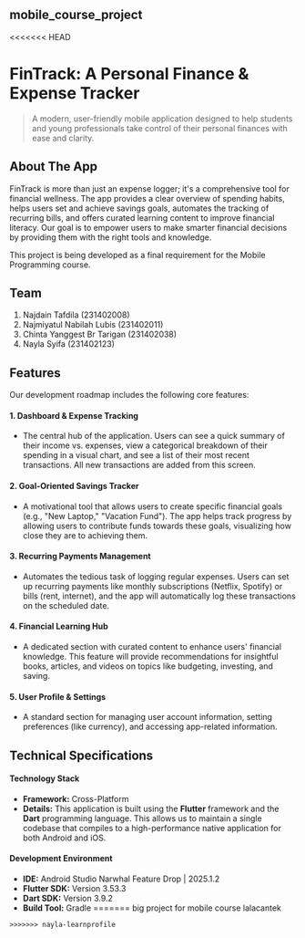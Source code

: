 ## mobile_course_project

<<<<<<< HEAD
# FinTrack: A Personal Finance & Expense Tracker

> A modern, user-friendly mobile application designed to help students and young professionals take control of their personal finances with ease and clarity.

## About The App

FinTrack is more than just an expense logger; it's a comprehensive tool for financial wellness. The app provides a clear overview of spending habits, helps users set and achieve savings goals, automates the tracking of recurring bills, and offers curated learning content to improve financial literacy. Our goal is to empower users to make smarter financial decisions by providing them with the right tools and knowledge.

This project is being developed as a final requirement for the Mobile Programming course.

## Team
1. Najdain Tafdila (231402008)
2. Najmiyatul Nabilah Lubis (231402011)
3. Chinta Yanggest Br Tarigan (231402038)
4. Nayla Syifa (231402123)


## Features 

Our development roadmap includes the following core features:

#### 1. Dashboard & Expense Tracking
*   The central hub of the application. Users can see a quick summary of their income vs. expenses, view a categorical breakdown of their spending in a visual chart, and see a list of their most recent transactions. All new transactions are added from this screen.

#### 2. Goal-Oriented Savings Tracker
*   A motivational tool that allows users to create specific financial goals (e.g., "New Laptop," "Vacation Fund"). The app helps track progress by allowing users to contribute funds towards these goals, visualizing how close they are to achieving them.

#### 3. Recurring Payments Management
*   Automates the tedious task of logging regular expenses. Users can set up recurring payments like monthly subscriptions (Netflix, Spotify) or bills (rent, internet), and the app will automatically log these transactions on the scheduled date.

#### 4. Financial Learning Hub
*   A dedicated section with curated content to enhance users' financial knowledge. This feature will provide recommendations for insightful books, articles, and videos on topics like budgeting, investing, and saving.

#### 5. User Profile & Settings
*   A standard section for managing user account information, setting preferences (like currency), and accessing app-related information.

## Technical Specifications

#### Technology Stack
*   **Framework:** Cross-Platform
*   **Details:** This application is built using the **Flutter** framework and the **Dart** programming language. This allows us to maintain a single codebase that compiles to a high-performance native application for both Android and iOS.

#### Development Environment
*   **IDE:** Android Studio Narwhal Feature Drop | 2025.1.2
*   **Flutter SDK:** Version 3.53.3
*   **Dart SDK:** Version 3.9.2
*   **Build Tool:** Gradle
=======
big project for mobile course
lalacantek

~~~~
>>>>>>> nayla-learnprofile
